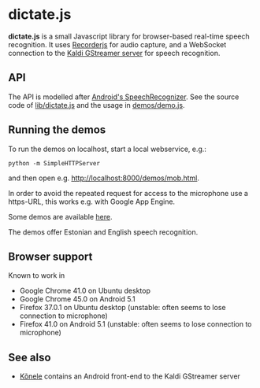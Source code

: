 dictate.js
==========

__dictate.js__ is a small Javascript library for browser-based real-time speech recognition.
It uses [Recorderjs](https://github.com/mattdiamond/Recorderjs) for audio capture,
and a WebSocket connection to the
[Kaldi GStreamer server](https://github.com/alumae/kaldi-gstreamer-server) for speech recognition.

API
---

The API is modelled after [Android's SpeechRecognizer](http://developer.android.com/reference/android/speech/SpeechRecognizer.html).
See the source code of [lib/dictate.js](lib/dictate.js) and
the usage in [demos/demo.js](demos/demo.js).

Running the demos
-----------------

To run the demos on localhost, start a local webservice, e.g.:

	python -m SimpleHTTPServer

and then open e.g. <http://localhost:8000/demos/mob.html>.

In order to avoid the repeated request for access to the microphone use
a https-URL, this works e.g. with Google App Engine.

Some demos are available [here](http://kaljurand.github.io/dictate.js/).

The demos offer Estonian and English speech recognition.

Browser support
---------------

Known to work in
  - Google Chrome 41.0 on Ubuntu desktop
  - Google Chrome 45.0 on Android 5.1
  - Firefox 37.0.1 on Ubuntu desktop (unstable: often seems to lose connection to microphone)
  - Firefox 41.0 on Android 5.1 (unstable: often seems to lose connection to microphone)

See also
--------

- [Kõnele](https://github.com/Kaljurand/K6nele) contains an Android front-end to the Kaldi GStreamer server
